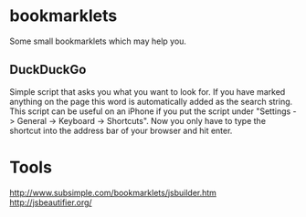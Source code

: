 bookmarklets
============

Some small bookmarklets which may help you. 


DuckDuckGo
----------

Simple script that asks you what you want to look for. If you have marked anything on the page this word is automatically added as the search string. This script can be useful on an iPhone if you put the script under "Settings -> General -> Keyboard -> Shortcuts". Now you only have to type the shortcut into the address bar of your browser and hit enter.


Tools
=====
http://www.subsimple.com/bookmarklets/jsbuilder.htm  
http://jsbeautifier.org/